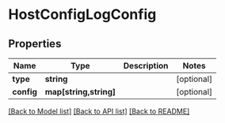 # HostConfigLogConfig

## Properties
Name | Type | Description | Notes
------------ | ------------- | ------------- | -------------
**type** | **string** |  | [optional] 
**config** | **map[string,string]** |  | [optional] 

[[Back to Model list]](../README.md#documentation-for-models) [[Back to API list]](../README.md#documentation-for-api-endpoints) [[Back to README]](../README.md)



